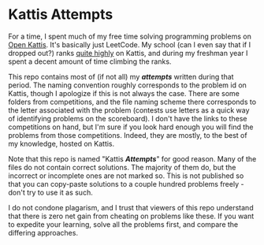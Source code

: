 # Kattis Attempts
For a time, I spent much of my free time solving programming problems on [Open Kattis](https://open.kattis.com). It's basically just LeetCode. My school  (can I even say that if I dropped out?) ranks [quite highly](https://open.kattis.com/ranklist/universities) on Kattis, and during my freshman year I spent a decent amount of time climbing the ranks.

This repo contains most of (if not all) my ***attempts*** written during that period. The naming convention roughly corresponds to the problem id on Kattis, though I apologize if this is not always the case. There are some folders from competitions, and the file naming scheme there corresponds to the letter associated with the problem (contests use letters as a quick way of identifying problems on the scoreboard). I don't have the links to these competitions on hand, but I'm sure if you look hard enough you will find the problems from those competitions. Indeed, they are mostly, to the best of my knowledge, hosted on Kattis.

Note that this repo is named "Kattis ***Attempts***" for good reason. Many of the files do not contain correct solutions. The majority of them do, but the incorrect or incomplete ones are not marked so. This is not published so that you can copy-paste solutions to a couple hundred problems freely - don't try to use it as such.

I do not condone plagarism, and I trust that viewers of this repo understand that there is zero net gain from cheating on problems like these. If you want to expedite your learning, solve all the problems first, and compare the differing approaches.
